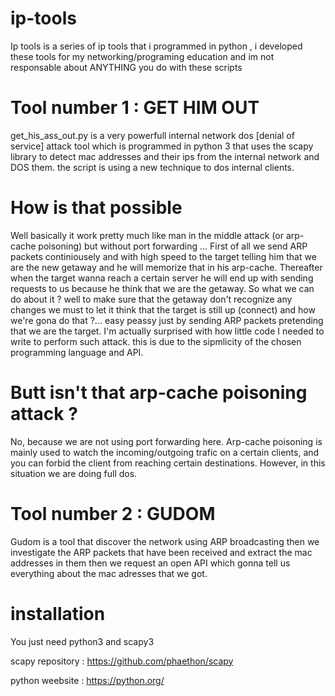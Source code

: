# ip-tools
Ip tools is a series of ip tools that i programmed in python , i developed these tools for my networking/programing education
and im not responsable about ANYTHING you do with these scripts
# Tool number 1 : GET HIM OUT
get_his_ass_out.py is a very powerfull internal network dos [denial of service] attack tool which is programmed in python 3 that uses
the scapy library to detect mac addresses and their ips from the internal network and DOS them. the script is using a new technique to dos internal clients.
# How is that possible
Well basically it work pretty much like man in the middle attack (or arp-cache poisoning) but without
port forwarding ...
First of all we send ARP packets continiousely and with high speed to the target telling him that we are the new getaway and
he will memorize that in his arp-cache. Thereafter when the target wanna reach a certain server he will end up
with sending requests to us because he think that we are the getaway.
So what we can do about it ? 
well to make sure that the getaway don't recognize any changes we must to let it think that the target is still up (connect) and how we're gona do that ?... easy peassy just by sending ARP packets pretending that we are the target. I'm actually surprised with how little code I needed to write to perform such attack. this is due to the sipmlicity of the chosen programming language and API.  
# Butt isn't that arp-cache poisoning attack ?
No, because we are not using port forwarding here. Arp-cache poisoning is mainly used to watch the incoming/outgoing trafic on a certain clients, and you can forbid the client from reaching certain destinations. However, in this situation we are doing full dos.
# Tool number 2 : GUDOM
Gudom  is a tool that discover the network using ARP broadcasting then we investigate the ARP packets that have been received and extract the mac addresses in them then we request an open API which gonna tell us everything about the mac adresses that we got.
# installation
You just need python3 and scapy3

scapy repository : https://github.com/phaethon/scapy

python weebsite : https://python.org/

